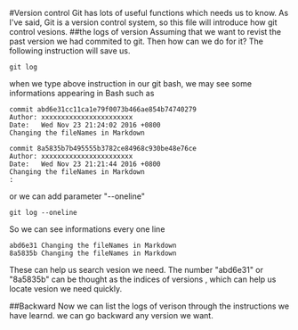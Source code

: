#Version control
Git has lots of useful functions which needs us to know. As I've said, Git is a version control system, so
this file will introduce how git control vesions.
##the logs of version
Assuming that we want to revist the past version we had commited to git. Then how can we do for it? The 
following instruction will save us.

	git log
	
when we type above instruction in our git bash, we may see some informations appearing in Bash such as

	commit abd6e31cc11ca1e79f0073b466ae854b74740279
	Author: xxxxxxxxxxxxxxxxxxxxxxx
	Date:   Wed Nov 23 21:24:02 2016 +0800
    Changing the fileNames in Markdown

	commit 8a5835b7b495555b3782ce84968c930be48e76ce
	Author: xxxxxxxxxxxxxxxxxxxxxxx
	Date:   Wed Nov 23 21:21:44 2016 +0800
    Changing the fileNames in Markdown
	:

or we can add parameter "--oneline"

	git log --oneline
	
So we can see informations every one line

	abd6e31 Changing the fileNames in Markdown
	8a5835b Changing the fileNames in Markdown

These can help us search vesion we need. The number "abd6e31" or "8a5835b" can be thought as the 
indices of versions , which can help us locate vesion we need quickly.

##Backward
Now we can list the logs of verison through the instructions we have learnd. we can go backward any version
we want.